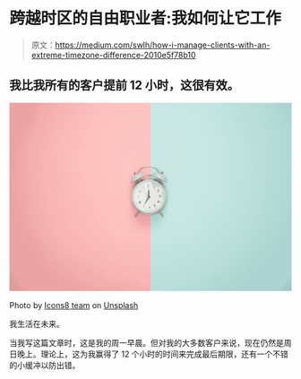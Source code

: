 # 跨越时区的自由职业者:我如何让它工作

> 原文：<https://medium.com/swlh/how-i-manage-clients-with-an-extreme-timezone-difference-2010e5f78b10>

## 我比我所有的客户提前 12 小时，这很有效。

![](img/521251b8b6dc06661a3afb626c8d6db6.png)

Photo by [Icons8 team](https://unsplash.com/@icons8?utm_source=medium&utm_medium=referral) on [Unsplash](https://unsplash.com?utm_source=medium&utm_medium=referral)

我生活在未来。

当我写这篇文章时，这是我的周一早晨。但对我的大多数客户来说，现在仍然是周日晚上。理论上，这为我赢得了 12 个小时的时间来完成最后期限，还有一个不错的小缓冲以防出错。